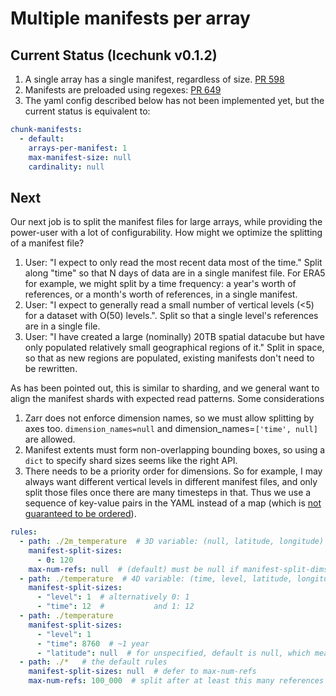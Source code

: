 # Multiple manifests per array

## Current Status (Icechunk v0.1.2)

1. A single array has a single manifest, regardless of size. [PR 598](https://github.com/earth-mover/icechunk/pull/598)
2. Manifests are preloaded using regexes: [PR 649](https://github.com/earth-mover/icechunk/pull/649)
3. The yaml config described below has not been implemented yet, but the current status is equivalent to:
```yaml
chunk-manifests:
  - default:
    arrays-per-manifest: 1
    max-manifest-size: null
    cardinality: null
```

## Next
Our next job is to split the manifest files for large arrays, while providing the power-user with a lot of configurability.
How might we optimize the splitting of a manifest file?
1. User: "I expect to only read the most recent data most of the time." Split along "time" so that N days of data are in a single manifest file. For ERA5 for example, we might split by a time frequency: a year's worth of references, or a month's worth of references, in a single manifest.
2. User: "I expect to generally read a small number of vertical levels (<5) for a dataset with O(50) levels.". Split so that a single level's references are in a single file.
3. User: "I have created a large (nominally) 20TB spatial datacube but have only populated relatively small geographical regions of it." Split in space, so that as new regions are populated, existing manifests don't need to be rewritten.

As has been pointed out, this is similar to sharding, and we general want to align the manifest shards with expected read patterns.
Some considerations
1. Zarr does not enforce dimension names, so we must allow splitting by axes too. `dimension_names=null` and dimension_names=`['time', null]` are allowed.
2. Manifest extents must form non-overlapping bounding boxes, so using a `dict` to specify shard sizes seems like the right API.
3. There needs to be a priority order for dimensions. So for example, I may always want different vertical levels in different manifest files, and only split those files once there are many timesteps in that. Thus we use a sequence of key-value pairs in the YAML instead of a map (which is [not guaranteed to be ordered](https://yaml.org/spec/1.2.2/#3221-mapping-key-order)).

```yaml
rules:
  - path: ./2m_temperature  # 3D variable: (null, latitude, longitude)
    manifest-split-sizes:
      - 0: 120
    max-num-refs: null  # (default) must be null if manifest-split-dims is provided
  - path: ./temperature  # 4D variable: (time, level, latitude, longitude)
    manifest-split-sizes:
      - "level": 1  # alternatively 0: 1
      - "time": 12  #           and 1: 12
  - path: ./temperature
    manifest-split-sizes:
      - "level": 1
      - "time": 8760  # ~1 year
      - "latitude": null  # for unspecified, default is null, which means never split.
  - path: ./*   # the default rules
    manifest-split-sizes: null  # defer to max-num-refs
    max-num-refs: 100_000  # split after at least this many references
```
